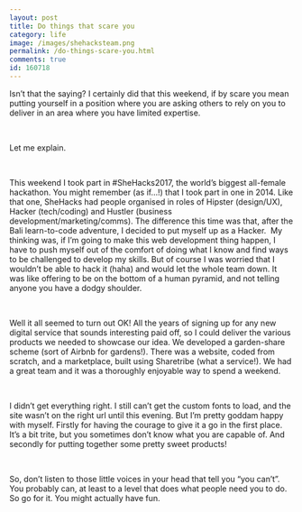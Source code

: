 ```yaml
---
layout: post
title: Do things that scare you
category: life
image: /images/shehacksteam.png
permalink: /do-things-scare-you.html
comments: true
id: 160718
---
```



Isn’t that the saying? I certainly did that this weekend, if by scare you mean putting yourself in a position where you are asking others to rely on you to deliver in an area where you have limited expertise.

&nbsp;

Let me explain.

&nbsp;

This weekend I took part in #SheHacks2017, the world’s biggest all-female hackathon. You might remember (as if…!) that I took part in one in 2014. Like that one, SheHacks had people organised in roles of Hipster (design/UX), Hacker (tech/coding) and Hustler (business development/marketing/comms). The difference this time was that, after the Bali learn-to-code adventure, I decided to put myself up as a Hacker. &nbsp;My thinking was, if I’m going to make this web development thing happen, I have to push myself out of the comfort of doing what I know and find ways to be challenged to develop my skills. But of course I was worried that I wouldn’t be able to hack it (haha) and would let the whole team down. It was like offering to be on the bottom of a human pyramid, and not telling anyone you have a dodgy shoulder.

&nbsp;

Well it all seemed to turn out OK! All the years of signing up for any new digital service that sounds interesting paid off, so I could deliver the various products we needed to showcase our idea. We developed a garden-share scheme (sort of Airbnb for gardens!). There was a website, coded from scratch, and a marketplace, built using Sharetribe (what a service!). We had a great team and it was a thoroughly enjoyable way to spend a weekend.

&nbsp;

I didn’t get everything right. I still can’t get the custom fonts to load, and the site wasn’t on the right url until this evening. But I’m pretty goddam happy with myself. Firstly for having the courage to give it a go in the first place. It’s a bit trite, but you sometimes don’t know what you are capable of. And secondly for putting together some pretty sweet products!

&nbsp;

So, don’t listen to those little voices in your head that tell you “you can’t”. You probably can, at least to a level that does what people need you to do. So go for it. You might actually have fun.
